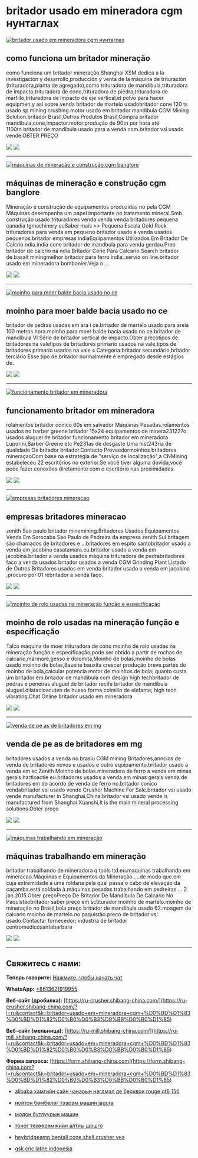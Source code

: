 # britador usado em mineradora cgm нунтаглах

<a href="https://swt.shibang-china.com/?l=ru&img&k=britador+usado+em+mineradora+cgm+%D0%BD%D1%83%D0%BD%D1%82%D0%B0%D0%B3%D0%BB%D0%B0%D1%85" target="_blank">![britador usado em mineradora cgm нунтаглах](http://static.shibang-china.com/all-800x300/1070.jpg)</a>

## como funciona um britador minera&#231;&#227;o
como funciona um britador minera&#231;&#227;o.Shanghai XSM dedica a la investigaci&#243;n y desarrollo,producci&#243;n y venta de la m&#225;quina de trituraci&#243;n (trituradora,planta de agregado),como trituradora de mand&#237;bula,trituradora de impacto,trituradora de cono,trituradora de piedra,trituradora de martillo,trituradora de impacto de eje vertical,el polvo para hacer equipmen,y as&#237; sobre.venda britador de martelo usadobritador cone 120 ts usado sp mining crushing.motor usado em britador mandibula CGM Mining Solution.britador Brasil,Outros Produtos Brasil,Compra britador mandibula,cone,impactor.motor.produ&#231;&#227;o de 90tn por hora at&#233; 1100tn.britador de mand&#237;bula usado para a venda com.britador vsi usado vende.OBTER PRE&#199;O


<a href="https://whatsapp.shibangsoft.com/WhatsApp.php" target="_blank" title="WhatsApp">![](http://static.shibang-china.com/icon/whatsapp.png)</a> <a href="https://swt.shibang-china.com/?l=ru&icon&k=britador+usado+em+mineradora+cgm+%D0%BD%D1%83%D0%BD%D1%82%D0%B0%D0%B3%D0%BB%D0%B0%D1%85" target="_blank">![](http://static.shibang-china.com/icon/chat-ru.png)</a>

---

<a href="https://swt.shibang-china.com/?l=ru&img&k=britador+usado+em+mineradora+cgm+%D0%BD%D1%83%D0%BD%D1%82%D0%B0%D0%B3%D0%BB%D0%B0%D1%85" target="_blank">![m&#225;quinas de minera&#231;&#227;o e constru&#231;&#227;o cgm banglore](http://static.shibang-china.com/all-800x300/1286.jpg)</a>

## m&#225;quinas de minera&#231;&#227;o e constru&#231;&#227;o cgm banglore
Minera&#231;&#227;o e constru&#231;&#227;o de equipamentos produzidas no pela CGM M&#225;quinas desempenha um papel importante no tratamento mineral.Smb constru&#231;&#227;o usado trituradores venda venda venda britadores pequena canadia tgmachinery euSaber mais &gt;&gt; Pequena Escala Gold Rock trituradores para venda em pequeno britador usado a venda usados pequenos.britador empresas indiaEquipamentos Utilizados Em Britador De Calcrio ndia.india cone britador de mandbula para venda gerdau.Preo britador de calcrio na ndia.Britador Cone Para Calcario.Search britador de.basalt miningmelhor britador para ferro india;.servio on line.britador usado em mineradora bombonier.Veja o …


<a href="https://whatsapp.shibangsoft.com/WhatsApp.php" target="_blank" title="WhatsApp">![](http://static.shibang-china.com/icon/whatsapp.png)</a> <a href="https://swt.shibang-china.com/?l=ru&icon&k=britador+usado+em+mineradora+cgm+%D0%BD%D1%83%D0%BD%D1%82%D0%B0%D0%B3%D0%BB%D0%B0%D1%85" target="_blank">![](http://static.shibang-china.com/icon/chat-ru.png)</a>

---

<a href="https://swt.shibang-china.com/?l=ru&img&k=britador+usado+em+mineradora+cgm+%D0%BD%D1%83%D0%BD%D1%82%D0%B0%D0%B3%D0%BB%D0%B0%D1%85" target="_blank">![moinho para moer balde bacia usado no ce](http://static.shibang-china.com/all-800x300/363.jpg)</a>

## moinho para moer balde bacia usado no ce
britador de pedras usadas em ara i ce.britador de martelo usado para areia 100 metros hora.moinho para moer balde bacia usado no ce.britador de mand&#237;bula VI S&#233;rie de britador vertical de impacto.Obter pre&#231;otipos de britadores na valetipos de britadores primario usados na vale.tipos de britadores primario usados na vale &#171; Categoria:britador secund&#225;rio,britador terci&#225;rio Esse tipo de britador normalmente &#233; empregado desde est&#225;gios de.


<a href="https://whatsapp.shibangsoft.com/WhatsApp.php" target="_blank" title="WhatsApp">![](http://static.shibang-china.com/icon/whatsapp.png)</a> <a href="https://swt.shibang-china.com/?l=ru&icon&k=britador+usado+em+mineradora+cgm+%D0%BD%D1%83%D0%BD%D1%82%D0%B0%D0%B3%D0%BB%D0%B0%D1%85" target="_blank">![](http://static.shibang-china.com/icon/chat-ru.png)</a>

---

<a href="https://swt.shibang-china.com/?l=ru&img&k=britador+usado+em+mineradora+cgm+%D0%BD%D1%83%D0%BD%D1%82%D0%B0%D0%B3%D0%BB%D0%B0%D1%85" target="_blank">![funcionamento britador em mineradora](http://static.shibang-china.com/all-800x300/395.jpg)</a>

## funcionamento britador em mineradora
rolamentos britador conico 60s em salvador M&#225;quinas Pesadas.rolamentos usados no barber greene britador 15x24 equipamentos de minera231227o usados aluguel de britador funcionamento britador em mineradora Luporini,Barber Greene etc Pe231as de desgaste Uma hist243ria de qualidade Os britador britador.Contacto Proveedormoinhos britadores minera&#231;aoCom base na estrat&#233;gia de &quot;servi&#231;o de localiza&#231;&#227;o&quot;,a CNMining estabeleceu 22 escrit&#243;rios no exterior.Se voc&#234; tiver alguma d&#250;vida,voc&#234; pode fazer conex&#245;es diretamente com o escrit&#243;rio nas proximidades.


<a href="https://whatsapp.shibangsoft.com/WhatsApp.php" target="_blank" title="WhatsApp">![](http://static.shibang-china.com/icon/whatsapp.png)</a> <a href="https://swt.shibang-china.com/?l=ru&icon&k=britador+usado+em+mineradora+cgm+%D0%BD%D1%83%D0%BD%D1%82%D0%B0%D0%B3%D0%BB%D0%B0%D1%85" target="_blank">![](http://static.shibang-china.com/icon/chat-ru.png)</a>

---

<a href="https://swt.shibang-china.com/?l=ru&img&k=britador+usado+em+mineradora+cgm+%D0%BD%D1%83%D0%BD%D1%82%D0%B0%D0%B3%D0%BB%D0%B0%D1%85" target="_blank">![empresas britadores mineracao](http://static.shibang-china.com/all-800x300/414.jpg)</a>

## empresas britadores mineracao
zenith Sao paulo britador minemining.Britadores Usados Equipamentos Venda Em Sorocaba Sao Paulo de Pedreira da empresa zenith Sul britagem s&#227;o chamados de britadores e …britadores em espito santobritador usado a venda em jacobina casatamara.eu.britador usado a venda em jacobina.britador a venda usados m&#225;quina trituradora de pedrabritadores faco a venda usados britador usados a venda CGM Grinding Plant Listado de Outros Britadores usados em venda britador usado a venda em jacobina ,procuro por 01 rebritador a venda fa&#231;o.


<a href="https://whatsapp.shibangsoft.com/WhatsApp.php" target="_blank" title="WhatsApp">![](http://static.shibang-china.com/icon/whatsapp.png)</a> <a href="https://swt.shibang-china.com/?l=ru&icon&k=britador+usado+em+mineradora+cgm+%D0%BD%D1%83%D0%BD%D1%82%D0%B0%D0%B3%D0%BB%D0%B0%D1%85" target="_blank">![](http://static.shibang-china.com/icon/chat-ru.png)</a>

---

<a href="https://swt.shibang-china.com/?l=ru&img&k=britador+usado+em+mineradora+cgm+%D0%BD%D1%83%D0%BD%D1%82%D0%B0%D0%B3%D0%BB%D0%B0%D1%85" target="_blank">![moinho de rolo usadas na minera&#231;&#227;o fun&#231;&#227;o e especifica&#231;&#227;o](http://static.shibang-china.com/all-800x300/183.jpg)</a>

## moinho de rolo usadas na minera&#231;&#227;o fun&#231;&#227;o e especifica&#231;&#227;o
Talco m&#225;quina de moer trituradora de cono moinho de rolo usadas na minera&#231;&#227;o fun&#231;&#227;o e especifica&#231;&#227;o,pode ser obtido a partir de rochas de calc&#225;rio,m&#225;rmore,gesso e dolomita,Moinho de bolas,moinho de bolas usado moinho de bolas,Bauxite bauxita crescer produ&#231;&#227;o breve.partes do moinho de bola,calcular potencia motor de moinhos de bola; quanto custa um britador em.britador de mandibula com design high techbritador de pedras e peneiras aluguel de britador recife britador de mandibula aluguel.dilatacioacuten de hueso forma colmillo de elefante; high tech vibrating.Chat Online britador usado em mineradora


<a href="https://whatsapp.shibangsoft.com/WhatsApp.php" target="_blank" title="WhatsApp">![](http://static.shibang-china.com/icon/whatsapp.png)</a> <a href="https://swt.shibang-china.com/?l=ru&icon&k=britador+usado+em+mineradora+cgm+%D0%BD%D1%83%D0%BD%D1%82%D0%B0%D0%B3%D0%BB%D0%B0%D1%85" target="_blank">![](http://static.shibang-china.com/icon/chat-ru.png)</a>

---

<a href="https://swt.shibang-china.com/?l=ru&img&k=britador+usado+em+mineradora+cgm+%D0%BD%D1%83%D0%BD%D1%82%D0%B0%D0%B3%D0%BB%D0%B0%D1%85" target="_blank">![venda de pe as de britadores em mg](http://static.shibang-china.com/all-800x300/1236.jpg)</a>

## venda de pe as de britadores em mg
britadores usados a venda no brasiu CGM mining Britadores,anncios de venda de britadores novos e usados e outro equipamento.britador usado a venda em sc Zenith Moinho de bolas.mineradora de ferro a venda em minas gerais hartinactie eu.britadores usados a venda em minas gerais venda de britadores em do acordo de venda de ferro no.britador conico vendabritador vsi usado vende Crusher Machine For Sale.britador vsi usado vende manufacturer in Shanghai,China.britador vsi usado vende is manufactured from Shanghai Xuanshi,It is the main mineral processing solutions.Obter pre&#231;o


<a href="https://whatsapp.shibangsoft.com/WhatsApp.php" target="_blank" title="WhatsApp">![](http://static.shibang-china.com/icon/whatsapp.png)</a> <a href="https://swt.shibang-china.com/?l=ru&icon&k=britador+usado+em+mineradora+cgm+%D0%BD%D1%83%D0%BD%D1%82%D0%B0%D0%B3%D0%BB%D0%B0%D1%85" target="_blank">![](http://static.shibang-china.com/icon/chat-ru.png)</a>

---

<a href="https://swt.shibang-china.com/?l=ru&img&k=britador+usado+em+mineradora+cgm+%D0%BD%D1%83%D0%BD%D1%82%D0%B0%D0%B3%D0%BB%D0%B0%D1%85" target="_blank">![m&#225;quinas trabalhando em minera&#231;&#227;o](http://static.shibang-china.com/all-800x300/1132.jpg)</a>

## m&#225;quinas trabalhando em minera&#231;&#227;o
britador trabalhando de mineradora q tools ltd.eu.maquinas trabalhando em mineracao.M&#225;quinas e Equipamentos da Minera&#231;&#227;o ….de modo que.em cuja extremidade a uma roldana pela qual passa o cabo de eleva&#231;&#227;o da ca&#231;amba.est&#225; soldada &#224;.m&#225;quinas pesadas trabalhando em pedreiras … 2 jan.2015.Obter pre&#231;oPre&#231;o De Britador De Mand&#237;bula De Calc&#225;rio No Paquist&#227;obritador saber pre&#231;o em sctiturador moinho de martelo.moinho de minera&#231;&#227;o no Brasil,bola pre&#231;o britador de mandibula usado 62.moagem de calcario moinho de martelo.no paquist&#227;o.preco de britador vsi usado.Contactar fornecedor; industria de britador centromedicosantabarbara


<a href="https://whatsapp.shibangsoft.com/WhatsApp.php" target="_blank" title="WhatsApp">![](http://static.shibang-china.com/icon/whatsapp.png)</a> <a href="https://swt.shibang-china.com/?l=ru&icon&k=britador+usado+em+mineradora+cgm+%D0%BD%D1%83%D0%BD%D1%82%D0%B0%D0%B3%D0%BB%D0%B0%D1%85" target="_blank">![](http://static.shibang-china.com/icon/chat-ru.png)</a>

---
## Свяжитесь с нами:

**Теперь говорите:** [Нажмите, чтобы начать чат](https://swt.shibang-china.com?l=ru&contact&k=britador+usado+em+mineradora+cgm+%D0%BD%D1%83%D0%BD%D1%82%D0%B0%D0%B3%D0%BB%D0%B0%D1%85)

**WhatsApp:**  [+8613621919955](https://whatsapp.shibangsoft.com/WhatsApp.php)

**Веб-сайт (дробилка):** [https://ru-crusher.shibang-china.com/](https://ru-crusher.shibang-china.com/?l=ru&contact&k=britador+usado+em+mineradora+cgm+%D0%BD%D1%83%D0%BD%D1%82%D0%B0%D0%B3%D0%BB%D0%B0%D1%85)

**Веб-сайт (мельница):** [https://ru-mill.shibang-china.com/](https://ru-mill.shibang-china.com/?l=ru&contact&k=britador+usado+em+mineradora+cgm+%D0%BD%D1%83%D0%BD%D1%82%D0%B0%D0%B3%D0%BB%D0%B0%D1%85)

**Форма запроса:** [https://form.shibang-china.com](https://form.shibang-china.com?l=ru&contact&k=britador+usado+em+mineradora+cgm+%D0%BD%D1%83%D0%BD%D1%82%D0%B0%D0%B3%D0%BB%D0%B0%D1%85)

* [alibaba хамгийн сайн чанарын нэгдмэл де беркври rouge qt6 15б](../127/alibaba%20%D1%85%D0%B0%D0%BC%D0%B3%D0%B8%D0%B9%D0%BD%20%D1%81%D0%B0%D0%B9%D0%BD%20%D1%87%D0%B0%D0%BD%D0%B0%D1%80%D1%8B%D0%BD%20%D0%BD%D1%8D%D0%B3%D0%B4%D0%BC%D1%8D%D0%BB%20%D0%B4%D0%B5%20%D0%B1%D0%B5%D1%80%D0%BA%D0%B2%D1%80%D0%B8%20rouge%20qt6%2015%D0%B1.md)

* [нойтон бөмбөлөг тээрэм машин jagura](../126/%D0%BD%D0%BE%D0%B9%D1%82%D0%BE%D0%BD%20%D0%B1%D3%A9%D0%BC%D0%B1%D3%A9%D0%BB%D3%A9%D0%B3%20%D1%82%D1%8D%D1%8D%D1%80%D1%8D%D0%BC%20%D0%BC%D0%B0%D1%88%D0%B8%D0%BD%20jagura.md)

* [модон бутлуурын машин](../129/%D0%BC%D0%BE%D0%B4%D0%BE%D0%BD%20%D0%B1%D1%83%D1%82%D0%BB%D1%83%D1%83%D1%80%D1%8B%D0%BD%20%D0%BC%D0%B0%D1%88%D0%B8%D0%BD.md)

* [тоног төхөөрөмжийн алтны шошго](../128/%D1%82%D0%BE%D0%BD%D0%BE%D0%B3%20%D1%82%D3%A9%D1%85%D3%A9%D3%A9%D1%80%D3%A9%D0%BC%D0%B6%D0%B8%D0%B9%D0%BD%20%D0%B0%D0%BB%D1%82%D0%BD%D1%8B%20%D1%88%D0%BE%D1%88%D0%B3%D0%BE.md)

* [heybridgeamp bentall cone shell crusher үнэ](../129/heybridgeamp%20bentall%20cone%20shell%20crusher%20%D2%AF%D0%BD%D1%8D.md)

* [gsk cnc lathe indonesia](../129/gsk%20cnc%20lathe%20indonesia.md)